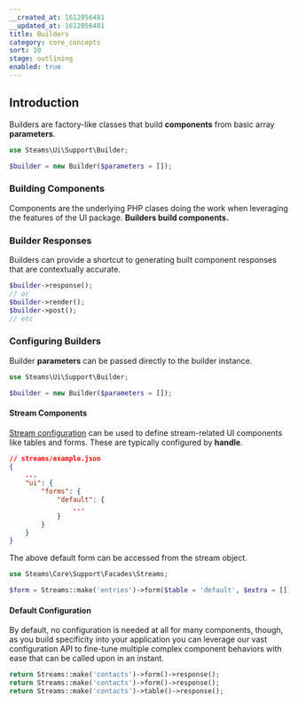 ```yaml
---
__created_at: 1612056481
__updated_at: 1612056481
title: Builders
category: core_concepts
sort: 10
stage: outlining
enabled: true
---
```

## Introduction

Builders are factory-like classes that build **components** from basic array **parameters**.

```php
use Steams\Ui\Support\Builder;

$builder = new Builder($parameters = []);
```

### Building Components

Components are the underlying PHP clases doing the work when leveraging the features of the UI package. **Builders build components.**

### Builder Responses

Builders can provide a shortcut to generating built component responses that are contextually accurate.

```php
$builder->response();
// or
$builder->render();
$builder->post();
// etc
```

### Configuring Builders

Builder **parameters** can be passed directly to the builder instance.

```php
use Steams\Ui\Support\Builder;

$builder = new Builder($parameters = []);
```

#### Stream Components

[Stream configuration](../core/streams#defining-streams) can be used to define stream-related UI components like tables and forms. These are typically configured by **handle**.

```json
// streams/example.json
{
    ...
    "ui": {
        "forms": {
            "default": {
                ...
            }
        }
    }
}
```

The above default form can be accessed from the stream object.

```php
use Steams\Core\Support\Facades\Streams;

$form = Streams::make('entries')->form($table = 'default', $extra = []);
```

#### Default Configuration

By default, no configuration is needed at all for many components, though, as you build specificity into your application you can leverage our vast configuration API to fine-tune multiple complex component behaviors with ease that can be called upon in an instant.

```php
return Streams::make('contacts')->form()->response();
return Streams::make('contacts')->form()->response();
return Streams::make('contacts')->table()->response();
```
